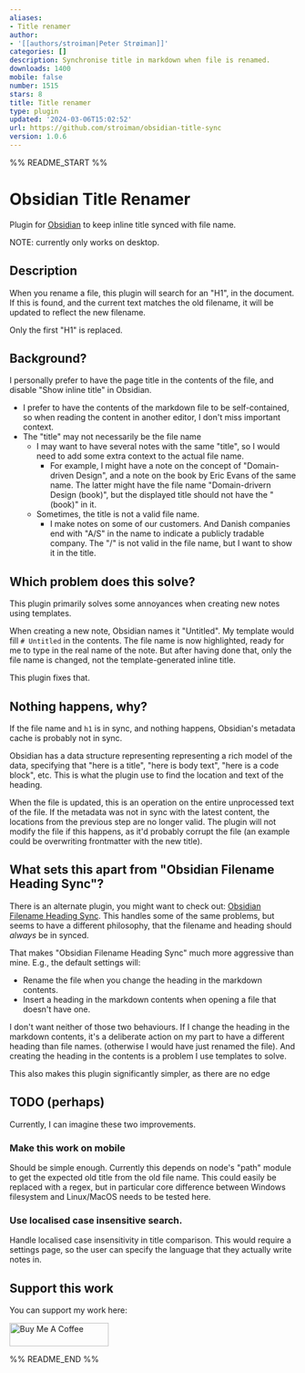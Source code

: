 ```yaml
---
aliases:
- Title renamer
author:
- '[[authors/stroiman|Peter Strøiman]]'
categories: []
description: Synchronise title in markdown when file is renamed.
downloads: 1400
mobile: false
number: 1515
stars: 8
title: Title renamer
type: plugin
updated: '2024-03-06T15:02:52'
url: https://github.com/stroiman/obsidian-title-sync
version: 1.0.6
---
```


%% README_START %%

# Obsidian Title Renamer

Plugin for [Obsidian](https://obsidian.md) to keep inline title synced with file
name.

NOTE: currently only works on desktop.

## Description

When you rename a file, this plugin will search for an "H1", in the document. If
this is found, and the current text matches the old filename, it will be updated
to reflect the new filename.

Only the first "H1" is replaced.

## Background?

I personally prefer to have the page title in the contents of the file, and
disable "Show inline title" in Obsidian.

- I prefer to have the contents of the markdown file to be self-contained, so
  when reading the content in another editor, I don't miss important context.
- The "title" may not necessarily be the file name
  - I may want to have several notes with the same "title", so I would need to
    add some extra context to the actual file name.
    - For example, I might have a note on the concept of "Domain-driven Design",
      and a note on the book by Eric Evans of the same name. The latter might
      have the file name "Domain-drivern Design (book)", but the displayed title
      should not have the "(book)" in it. 
  - Sometimes, the title is not a valid file name.
    - I make notes on some of our customers. And Danish companies end with "A/S"
      in the name to indicate a publicly tradable company. The "/" is not valid
      in the file name, but I want to show it in the title.

## Which problem does this solve?

This plugin primarily solves some annoyances when creating new notes using
templates. 

When creating a new note, Obsidian names it "Untitled". My template would fill
`# Untitled` in the contents. The file name is now highlighted, ready for me to
type in the real name of the note. But after having done that, only the file
name is changed, not the template-generated inline title.

This plugin fixes that.

## Nothing happens, why?

If the file name and `h1` is in sync, and nothing happens, Obsidian's metadata
cache is probably not in sync.

Obsidian has a data structure representing representing a rich model of the
data, specifying that "here is a title", "here is body text", "here is a code
block", etc. This is what the plugin use to find the location and text of the 
heading.

When the file is updated, this is an operation on the entire unprocessed text of
the file. If the metadata was not in sync with the latest content, the locations
from the previous step are no longer valid. The plugin will not modify the file
if this happens, as it'd probably corrupt the file (an example could be
overwriting frontmatter with the new title).

## What sets this apart from "Obsidian Filename Heading Sync"?

There is an alternate plugin, you might want to check out:
[Obsidian Filename Heading Sync](https://github.com/dvcrn/obsidian-filename-heading-sync).
This handles some of the same problems, but seems to have a different 
philosophy, that the filename and heading should _always_ be in synced.

That makes "Obsidian Filename Heading Sync" much more aggressive than mine.
E.g., the default settings will:

- Rename the file when you change the heading in the markdown contents.
- Insert a heading in the markdown contents when opening a file that doesn't
  have one.

I don't want neither of those two behaviours. If I change the heading in the 
markdown contents, it's a deliberate action on my part to have a different 
heading than file names. (otherwise I would have just renamed the file). And
creating the heading in the contents is a problem I use templates to solve.

This also makes this plugin significantly simpler, as there are no edge

## TODO (perhaps)

Currently, I can imagine these two improvements.

### Make this work on mobile 

Should be simple enough. Currently this depends on node's "path" module to get
the expected old title from the old file name. This could easily be replaced
with a regex, but in particular core difference between Windows filesystem and
Linux/MacOS needs to be tested here.

### Use localised case insensitive search.

Handle localised case insensitivity in title comparison. This would require a
settings page, so the user can specify the language that they actually write
notes in.

## Support this work

You can support my work here:

<a href="https://www.buymeacoffee.com/stroiman" target="_blank"><img src="https://cdn.buymeacoffee.com/buttons/default-orange.png" alt="Buy Me A Coffee" height="41" width="174"></a>


%% README_END %%